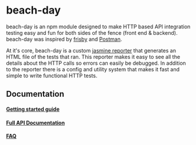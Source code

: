 # beach-day
beach-day is an npm module designed to make HTTP based API integration testing easy and fun for both sides of the fence (front end & backend).
beach-day was inspired by [frisby](http://frisbyjs.com/) and [Postman](https://www.getpostman.com/).

At it's core, beach-day is a custom [jasmine reporter](http://jasmine.github.io/2.5/custom_reporter.html) that generates an HTML file of the tests that ran. This reporter makes it easy to see all the details about the HTTP calls so errors can easily be debugged.
In addition to the reporter there is a config and utility system that makes it fast and simple to write functional HTTP tests.

## Documentation
#### [Getting started guide](docs/getting-started/toc.md)

#### [Full API Documentation](https://pepkorit.github.io/beach-day/api-reference/typedoc/)

#### [FAQ](docs/faq/index.md)